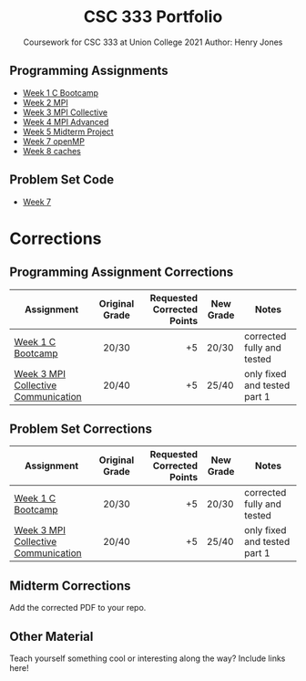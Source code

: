 # <center>CSC 333 Portfolio</center>
<center>Coursework for CSC 333 at Union College 2021
Author: Henry Jones</center>

## Programming Assignments

* [Week 1 C Bootcamp](week-1-c-bootcamp/)
* [Week 2 MPI](week-2-mpi/)
* [Week 3 MPI Collective](week-3-mpi-collective/)
* [Week 4 MPI Advanced](week-4-mpi-advanced/)
* [Week 5 Midterm Project](week-5-midterm-project/)
* [Week 7 openMP](week-7-openmp/)
* [Week 8 caches](week-8-caches/)

## Problem Set Code

* [Week 7](problem-sets/week7)

# Corrections

## Programming Assignment Corrections

| Assignment                                                |  Original Grade   | Requested Corrected Points  | New Grade   | Notes                       |
|-----------------------------------------------------------|:-----------------:|----------------------------:|-------------|-----------------------------|
| [Week 1 C Bootcamp](week-1-c-bootcamp/)                   | 20/30             |  +5                         | 20/30       | corrected fully  and tested |
| [Week 3 MPI Collective Communication](week-3-collective/) | 20/40             |  +5                         | 25/40       | only fixed and tested part 1|

## Problem Set Corrections

| Assignment                                                |  Original Grade   | Requested Corrected Points  | New Grade   | Notes                       |
|-----------------------------------------------------------|:-----------------:|----------------------------:|-------------|-----------------------------|
| [Week 1 C Bootcamp](week-1-c-bootcamp/)                   | 20/30             |  +5                         | 20/30       | corrected fully  and tested |
| [Week 3 MPI Collective Communication](week-3-collective/) | 20/40             |  +5                         | 25/40       | only fixed and tested part 1|

## Midterm Corrections

Add the corrected PDF to your repo.

## Other Material

Teach yourself something cool or interesting along the way? Include links here!
